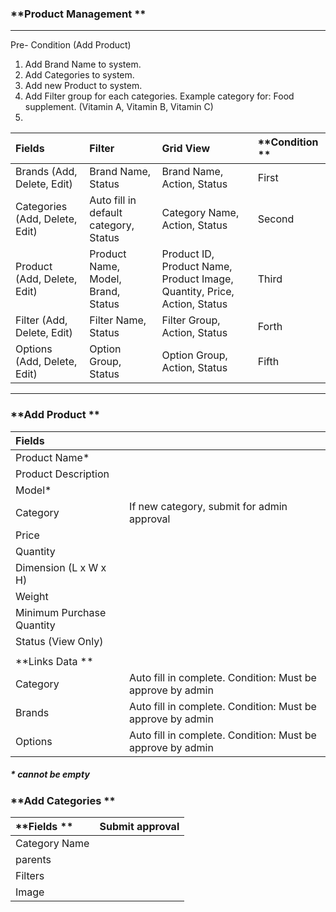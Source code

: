 ### **Product Management **

---

Pre- Condition \(Add Product\)

1. Add Brand Name to system.
2. Add Categories to system. 
3. Add new Product to system. 
4. Add Filter group for each categories.  Example category for: Food supplement. \(Vitamin A, Vitamin B, Vitamin C\)
5. 
| **Fields** | **Filter** | **Grid View** | **Condition ** |
| :--- | :--- | :--- | :--- |
| Brands                                 \(Add, Delete, Edit\) | Brand Name, Status | Brand Name, Action, Status | First |
| Categories                          \(Add, Delete, Edit\) | Auto fill in default category, Status | Category Name, Action,       Status | Second |
| Product                                 \(Add, Delete, Edit\) | Product Name, Model,         Brand, Status | Product ID, Product Name, Product Image, Quantity,    Price, Action, Status | Third |
| Filter \(Add, Delete, Edit\) | Filter Name, Status | Filter Group, Action, Status | Forth  |
| Options \(Add, Delete, Edit\) | Option Group, Status | Option Group, Action,           Status | Fifth  |

---

### **Add Product **

| **Fields** |  |
| :--- | :--- |
| Product Name\* |  |
| Product Description |  |
| Model\* |  |
| Category | If new category, submit for admin approval |
| Price |  |
| Quantity |  |
| Dimension \(L x W x H\) |  |
| Weight |  |
| Minimum Purchase Quantity |  |
| Status \(View Only\) |  |
|  |  |
| **Links Data ** |  |
| Category | Auto fill in complete. Condition: Must be approve by admin |
| Brands | Auto fill in complete. Condition: Must be approve by admin |
| Options | Auto fill in complete. Condition: Must be approve by admin |

##### \* cannot be empty

### 

### **Add Categories **

| **Fields ** | **Submit approval** |
| :--- | :--- |
| Category Name |  |
| parents |  |
| Filters |  |
| Image |  |



